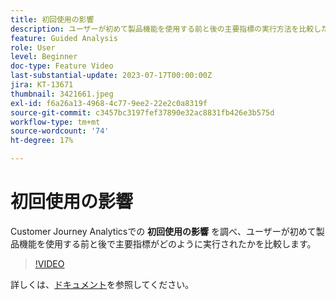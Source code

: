 ```yaml
---
title: 初回使用の影響
description: ユーザーが初めて製品機能を使用する前と後の主要指標の実行方法を比較した、Customer Journey Analyticsでの最初の使用の影響を説明します。
feature: Guided Analysis
role: User
level: Beginner
doc-type: Feature Video
last-substantial-update: 2023-07-17T00:00:00Z
jira: KT-13671
thumbnail: 3421661.jpeg
exl-id: f6a26a13-4968-4c77-9ee2-22e2c0a8319f
source-git-commit: c3457bc3197fef37890e32ac8831fb426e3b575d
workflow-type: tm+mt
source-wordcount: '74'
ht-degree: 17%

---
```


# 初回使用の影響

Customer Journey Analyticsでの **初回使用の影響** を調べ、ユーザーが初めて製品機能を使用する前と後で主要指標がどのように実行されたかを比較します。

>[!VIDEO](https://video.tv.adobe.com/v/3421661/?learn=on)

詳しくは、[ドキュメント](https://experienceleague.adobe.com/docs/analytics-platform/using/guided-analysis/impact/first-use.html)を参照してください。
